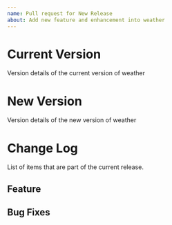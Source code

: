 ```yaml
---
name: Pull request for New Release
about: Add new feature and enhancement into weather
---
```


# Current Version
Version details of the current version of weather

# New Version
Version details of the new version of weather

# Change Log
List of items that are part of the current release.

## Feature


## Bug Fixes


